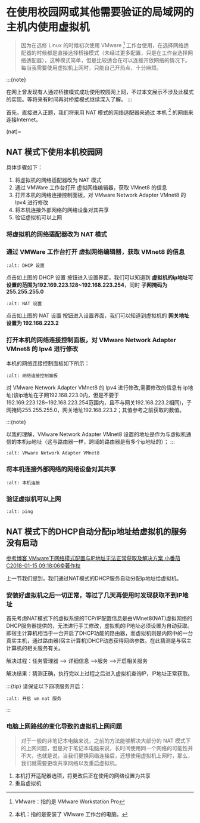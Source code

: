 # 在使用校园网或其他需要验证的局域网的主机内使用虚拟机

> 因为在选修 Linux 的时候初次使用 VMware [^id9] 工作台使用，在选择网络适配器的时候都是直接选择桥接模式（未经过更多配置，只是在工作台选择网络适配器），这种模式简单，但是比较适合在可以连接开放网络的情况下。每当我需要使用虚拟机上网时，只能自己开热点，十分麻烦。

:::{note}

在网上曾发现有人通过桥接模式成功使用校园网上网，不过本文展示不涉及此模式的实现。等将来有时间再对桥接模式继续深入了解。
:::

首先，直接进入正题，我们将采用 NAT 模式的网络适配器来通过 本机 [^id10] 的网络来连接Internet。

(nat)=

## NAT 模式下使用本机校园网

具体步骤如下：

1. 将虚拟机的网络适配器改为 NAT 模式
2. 通过 VMWare 工作台打开 虚拟网络编辑器，获取 VMnet8 的信息
3. 打开本机的网络连接控制面板，对 VMware Network Adapter VMnet8 的 Ipv4 进行修改
4. 将本机连接外部网络的网络设备对其共享
5. 验证虚拟机可以上网

### 将虚拟机的网络适配器改为 NAT 模式

### 通过 VMWare 工作台打开 虚拟网络编辑器，获取 VMnet8 的信息

```{image} ../img/question/nat_ip_set.png
:alt: DHCP 设置
```

点击如上图的 DHCP 设置 按钮进入设置界面，我们可以知道到 **虚拟机的ip地址可设置的范围为192.169.223.128~192.168.223.254**，同时 **子网掩码为255.255.255.0**

```{image} ../img/question/nat_ip.png
:alt: NAT 设置
```

点击如上图的 NAT 设置 按钮进入设置界面，我们可以知道到虚拟机的 **网关地址设置为 192.168.223.2**

### 打开本机的网络连接控制面板，对 VMware Network Adapter VMnet8 的 Ipv4 进行修改

本机的网络连接控制面板如下所示：

```{image} ../img/question/network_pane.png
:alt: 网络连接控制面板
```

对 VMware Network Adapter VMnet8 的 Ipv4 进行修改,需要修改的信息有 ip地址(该ip地址在子网192.168.223.0内，但是不要于192.169.223.128~192.168.223.254范围内，且不与网关192.168.223.2相同)，子网掩码255.255.255.0，网关地址192.168.223.2；其值参考之前获取的数值。

:::{note}

以我的理解，VMware Network Adapter VMnet8 设置的地址是作为与虚拟机通信的本机ip地址（这与路由器一样，跨域的路由器是有多个ip地址的）；
:::

```{image} ../img/question/VMnet8_setting.png
:alt: VMware Network Adapter VMnet8
```

### 将本机连接外部网络的网络设备对其共享

```{image} ../img/question/network_share.png
:alt: 本机连接
```

### 验证虚拟机可以上网

```{image} ../img/question/ping.png
:alt: ping
```

## NAT 模式下的DHCP自动分配ip地址给虚拟机的服务没有启动

[参考博客 VMware下网络模式配置与IP地址无法正常获取及解决方案 小番茄C2018-01-15 09:18:06©著作权](https://blog.51cto.com/u_13570219/2060937)

上一节我们提到，我们通过NAT模式的DHCP服务自动分配ip地址给虚拟机。

### 安装好虚拟机之后一切正常，等过了几天再使用时发现获取不到IP地址

首先考虑NAT模式下的虚拟系统的TCP/IP配置信息是由VMnet8(NAT)虚拟网络的DHCP服务器提供的，无法进行手工修改，虚拟机的IP地址必须设置为自动获取。即宿主计算机相当于一台开启了DHCP功能的路由器，而虚拟机则是内网中的一台真实主机，通过路由器(宿主计算机)DHCP动态获得网络参数。在此猜测是与宿主计算机的相关服务有关。

解决过程：任务管理器 ——> 详细信息 ——>服务 ——>开启相关服务

解决结果：猜测正确，执行完以上过程之后进入虚拟机查询IP，IP地址正常获取。

:::{tip}
请保证以下四项服务开启：

```{image} ../img/question/vm_nat.png
:alt: 开启 vm nat 服务
```

:::

### 电脑上网路线的变化导致的虚拟机上网问题

> 对于一般的非笔记本电脑来说，之前的方法能够解决大部分的 NAT 模式下的上网问题，但是对于笔记本电脑来说，长时间使用同一个网络的可能性并不大，也就是说，当我们更换网络连接后，还想使用虚拟机上网时，那么，我们就需要更改共享网络以及重启虚拟机。

1. 本机打开适配器选项，将更改后正在使用的网络设置为共享
2. 重启虚拟机

[^id9]: VMware：指的是 VMware Workstation Pro

[^id10]: 本机：指的是安装了 VMware 工作台的电脑。
